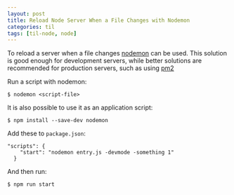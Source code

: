 ```yaml
---
layout: post
title: Reload Node Server When a File Changes with Nodemon
categories: til
tags: [til-node, node]
---
```


To reload a server when a file changes [nodemon](https://nodemon.io/) can be used.
This solution is good enough for development servers, while better solutions
are recommended for production servers, such as using [pm2](http://pm2.keymetrics.io/)

Run a script with nodemon:
```
$ nodemon <script-file>
```

It is also possible to use it as an application script:
```
$ npm install --save-dev nodemon
```

Add these to `package.json`:
```
"scripts": {
    "start": "nodemon entry.js -devmode -something 1"
  }
```
And then run:
```
$ npm run start
```
